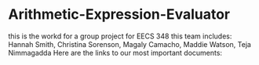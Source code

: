 # Arithmetic-Expression-Evaluator
this is the workd for a group project for EECS 348
this team includes:
Hannah Smith, Christina Sorenson, Magaly Camacho, Maddie Watson, Teja Nimmagadda
Here are the links to our most important documents:
